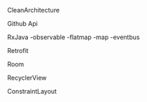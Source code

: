 CleanArchitecture

Github Api

RxJava
-observable 
-flatmap
-map
-eventbus

Retrofit

Room

RecyclerView

ConstraintLayout

